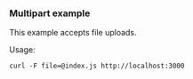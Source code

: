 ### Multipart example

This example accepts file uploads.

Usage:

```
curl -F file=@index.js http://localhost:3000
```
